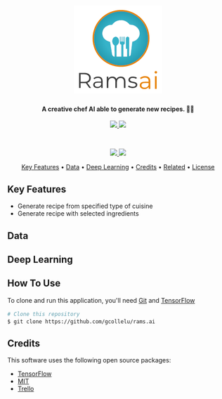 
<h1 align="center">
  <br>
  <a href="#"><img src="https://raw.githubusercontent.com/gcollelu/rams.ai/master/resources/logo.png" alt="RamsAI" width="200"></a>
  <br>
</h1>

<h4 align="center">A creative chef AI able to generate new recipes. 👨‍🍳</h4>

<p align="center">
	<a href="https://forthebadge.com">
      <img src="https://forthebadge.com/images/badges/made-with-python.svg">
    </a>
	<a href="https://forthebadge.com">
      <img src="https://forthebadge.com/images/badges/built-with-love.svg">
	</a>
</p>
<br>
<p align="center">
  <a href="https://saythanks.io/to/gcollelu">
      <img src="https://img.shields.io/badge/Say%20Thanks-!-1EAEDB.svg">
  </a>
  <a href="https://www.paypal.me/colleluorius">
    <img src="https://img.shields.io/badge/$-donate-ff69b4.svg?maxAge=2592000&amp;style=flat">
  </a>
</p>

<p align="center">
  <a href="#key-features">Key Features</a> •
  <a href="#data">Data</a> •
  <a href="#deep-learning">Deep Learning</a> •
  <a href="#credits">Credits</a> •
  <a href="#related">Related</a> •
  <a href="#license">License</a>
</p>


## Key Features

* Generate recipe from specified type of cuisine
* Generate recipe with selected ingredients

## Data

## Deep Learning

## How To Use

To clone and run this application, you'll need [Git](https://git-scm.com) and [TensorFlow](https://www.tensorflow.org)

```bash
# Clone this repository
$ git clone https://github.com/gcollelu/rams.ai

```

## Credits

This software uses the following open source packages:

- [TensorFlow](https://www.tensorflow.org)
- [MIT](https://web.mit.edu/)
- [Trello](http://showdownjs.github.io/showdown/)



